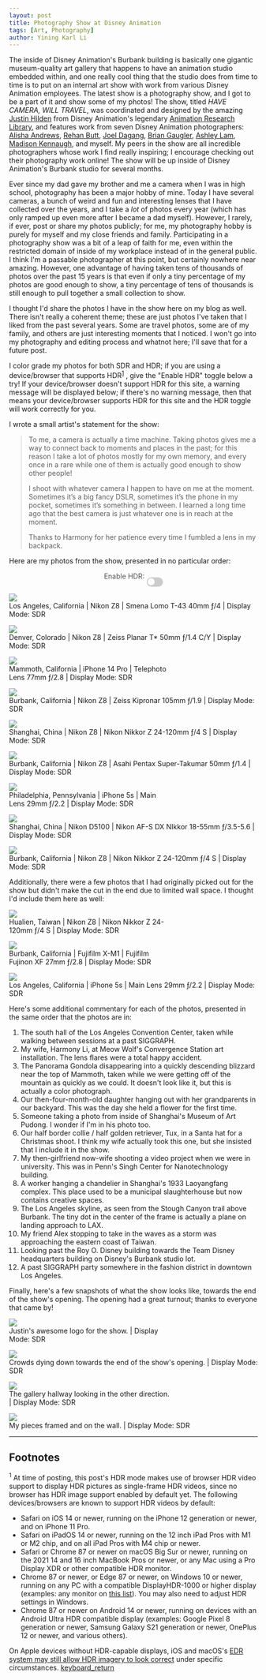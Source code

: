 ```yaml
---
layout: post
title: Photography Show at Disney Animation
tags: [Art, Photography]
author: Yining Karl Li
---
```


<div markdown="0">

<style type="text/css" rel="stylesheet">
/* The switch - the box around the slider */
.switch {
  position: relative;
  display: inline-block;
  width: 33px;
  height: 18.7px;
}

/* Hide default HTML checkbox */
.switch input {
  opacity: 0;
  width: 0;
  height: 0;
}

/* The slider */
.slider {
  position: absolute;
  cursor: pointer;
  top: 0;
  left: 0;
  right: 0;
  bottom: 0;
  background-color: #ccc;
  -webkit-transition: .4s;
  transition: .4s;
}

.slider:before {
  position: absolute;
  content: "";
  height: 14.3px;
  width: 14.3px;
  left: 2.2px;
  bottom: 2.2px;
  background-color: white;
  -webkit-transition: .4s;
  transition: .4s;
}

input:checked + .slider {
  background-color: #43b556;
}

input:focus + .slider {
  box-shadow: 0 0 1px #43b556;
}

input:checked + .slider:before {
  -webkit-transform: translateX(14.3px);
  -ms-transform: translateX(14.3px);
  transform: translateX(14.3px);
}

/* Rounded sliders */
.slider.round {
  border-radius:18.7px;
}

.slider.round:before {
  border-radius: 50%;
}

.hdr-unsupported-warning {
    color: #555555;
    padding-left: 15px;
    padding-right: 15px;
    text-align: center;
    display: block;
    width: 65%;
    margin: 5px auto;
}

.hdr-switch {
    color: #555555;
    padding-left: 15px;
    padding-right: 15px;
    text-align: center;
    display: block;
    margin: 5px auto;
}

</style>


<script type="text/javascript" src="/includes/js/jquery.min.js"></script>
<script type="text/javascript">
    function toggleHDR()
    {
        if ($('.hdr_toggle').is(":checked")) {  
            $(".hdr").show();
            $(".sdr").hide();
        } else {
            $(".hdr").hide();
            $(".sdr").show();
        }
    }

    function checkHDR()
    {
        if (window.matchMedia("(dynamic-range: high)").matches) {
            $(".hdr-unsupported-warning").hide();
        } else {
            $(".hdr-unsupported-warning").show();
        }
    }

    setInterval(function() {
        checkHDR();
    }, 2000);

    $(document).ready(function() {
        checkHDR();
    });
</script>

</div>
<div markdown="1">

The inside of Disney Animation's Burbank building is basically one gigantic museum-quality art gallery that happens to have an animation studio embedded within, and one really cool thing that the studio does from time to time is to put on an internal art show with work from various Disney Animation employees.
The latest show is a photography show, and I got to be a part of it and show some of my photos!
The show, titled _HAVE CAMERA, WILL TRAVEL_, was coordinated and designed by the amazing [Justin Hilden](https://www.justinhilden.com/) from Disney Animation's legendary [Animation Research Library](https://disneyanimation.com/team/arl-ink-paint/), and features work from seven Disney Animation photographers: [Alisha Andrews](https://www.instagram.com/lish_eye_photography/), [Rehan Butt](https://rehanbutt.com/photography), [Joel Dagang](https://www.instagram.com/joel.dagang/), [Brian Gaugler](https://www.instagram.com/photaugler), [Ashley Lam](https://www.ashleylam.com), [Madison Kennaugh](https://www.linkedin.com/in/madison-kennaugh), and myself.
My peers in the show are all incredible photographers whose work I find really inspiring; I encourage checking out their photography work online!
The show will be up inside of Disney Animation's Burbank studio for several months.

Ever since my dad gave my brother and me a camera when I was in high school, photography has been a major hobby of mine.
Today I have several cameras, a bunch of weird and fun and interesting lenses that I have collected over the years, and I take a _lot_ of photos every year (which has only ramped up even more after I became a dad myself).
However, I rarely, if ever, post or share my photos publicly; for me, my photography hobby is purely for myself and my close friends and family.
Participating in a photography show was a bit of a leap of faith for me, even within the restricted domain of inside of my workplace instead of in the general public.
I think I'm a passable photographer at this point, but certainly nowhere near amazing.
However, one advantage of having taken tens of thousands of photos over the past 15 years is that even if only a tiny percentage of my photos are good enough to show, a tiny percentage of tens of thousands is still enough to pull together a small collection to show.

I thought I'd share the photos I have in the show here on my blog as well.
There isn't really a coherent theme; these are just photos I've taken that I liked from the past several years.
Some are travel photos, some are of my family, and others are just interesting moments that I noticed.
I won't go into my photography and editing process and whatnot here; I'll save that for a future post.

I color grade my photos for both SDR and HDR; if you are using a device/browser that supports HDR<sup id="2025-05-11-photoshow-footnote-1-backlink">[1](#2025-05-11-photoshow-footnote-1)</sup> , give the "Enable HDR" toggle below a try!
If your device/browser doesn't support HDR for this site, a warning message will be displayed below; if there's no warning message, then that means your device/browser supports HDR for this site and the HDR toggle will work correctly for you.

I wrote a small artist's statement for the show:

> To me, a camera is actually a time machine. Taking photos gives me a way to connect back to moments and places in the past; for this reason I take a lot of photos mostly for my own memory, and every once in a rare while one of them is actually good enough to show other people!
>
> I shoot with whatever camera I happen to have on me at the moment. Sometimes it’s a big fancy DSLR, sometimes it’s the phone in my pocket, sometimes it’s something in between. I learned a long time ago that the best camera is just whatever one is in reach at the moment. 
>
> Thanks to Harmony for her patience every time I fumbled a lens in my backpack.

Here are my photos from the show, presented in no particular order:

<div class="hdr-unsupported-warning" style="display: none">
    <p>
    Warning: Your device/display/browser are not reporting HDR support for this website. Enabling HDR below may produce unexpected results; sticking with SDR (HDR not enabled) is recommended for your current device/display/browser.
    </p>
</div>

<p>
<div class='hdr-switch'>
    Enable HDR: <label class="switch">
    <input type="checkbox" class="hdr_toggle" name="hdr_toggle" value="1" onchange="toggleHDR()">
    <span class="slider round"></span> 
    </label>
</div>
</p>

<p id="photo2">
<div class="sdr">
    <a href="{{site.url}}/content/images/2025/May/wdas-photoshow/wdas-photoshow-02.html"><img src="{{site.url}}/content/images/2025/May/wdas-photoshow/wdas-photoshow-02.jpg" /></a>
    <div class="figcaption">
        <span>
            Los Angeles, California | Nikon Z8 | Smena Lomo T-43 40mm ƒ/4 | Display Mode: SDR
        </span>
    </div>
</div>
<div class="hdr" style="display: none">
    <a href="{{site.url}}/content/images/2025/May/wdas-photoshow/wdas-photoshow-02.html">
        <video autoplay muted loop playsinline>
            <source src="{{site.url}}/content/images/2025/May/wdas-photoshow/wdas-photoshow-02.mp4" type="video/mp4">
        </video>
    </a>
    <div class="figcaption">
        <span>
            Los Angeles, California | Nikon Z8 | Smena Lomo T-43 40mm ƒ/4 | Display Mode: HDR
        </span>
    </div>
</div>
</p>

<p id="photo1">
<div class="sdr">
    <a href="{{site.url}}/content/images/2025/May/wdas-photoshow/wdas-photoshow-01.html"><img src="{{site.url}}/content/images/2025/May/wdas-photoshow/wdas-photoshow-01.jpg" /></a>
    <div class="figcaption">
        <span>
            Denver, Colorado | Nikon Z8 | Zeiss Planar T* 50mm ƒ/1.4 C/Y | Display Mode: SDR
        </span>
    </div>
</div>
<div class="hdr" style="display: none">
    <a href="{{site.url}}/content/images/2025/May/wdas-photoshow/wdas-photoshow-01.html">
        <video autoplay muted loop playsinline>
            <source src="{{site.url}}/content/images/2025/May/wdas-photoshow/wdas-photoshow-01.mp4" type="video/mp4">
        </video>
    </a>
    <div class="figcaption">
        <span>
            Denver, Colorado | Nikon Z8 | Zeiss Planar T* 50mm ƒ/1.4 C/Y | Display Mode: HDR
        </span>
    </div>
</div>
</p>

<p id="photo3">
<div class="sdr">
    <a href="{{site.url}}/content/images/2025/May/wdas-photoshow/wdas-photoshow-03.html"><img src="{{site.url}}/content/images/2025/May/wdas-photoshow/wdas-photoshow-03.jpg" style="max-width: 66%" /></a>
    <div class="figcaption" style="max-width: 66%">
        <span>
            Mammoth, California | iPhone 14 Pro | Telephoto Lens 77mm ƒ/2.8 | Display Mode: SDR
        </span>
    </div>
</div>
<div class="hdr" style="display: none">
    <a href="{{site.url}}/content/images/2025/May/wdas-photoshow/wdas-photoshow-03.html">
        <video autoplay muted loop playsinline  style="max-width: 66%" >
            <source src="{{site.url}}/content/images/2025/May/wdas-photoshow/wdas-photoshow-03.mp4" type="video/mp4">
        </video>
    </a>
    <div class="figcaption" style="max-width: 66%">
        <span>
            Mammoth, California | iPhone 14 Pro | Telephoto Lens 77mm ƒ/2.8 | Display Mode: HDR
        </span>
    </div>
</div>
</p>

<p id="photo4">
<div class="sdr">
    <a href="{{site.url}}/content/images/2025/May/wdas-photoshow/wdas-photoshow-04.html"><img src="{{site.url}}/content/images/2025/May/wdas-photoshow/wdas-photoshow-04.jpg"/></a>
    <div class="figcaption">
        <span>
            Burbank, California | Nikon Z8 | Zeiss Kipronar 105mm ƒ/1.9 | Display Mode: SDR
        </span>
    </div>
</div>
<div class="hdr" style="display: none">
    <a href="{{site.url}}/content/images/2025/May/wdas-photoshow/wdas-photoshow-04.html">
        <video autoplay muted loop playsinline>
            <source src="{{site.url}}/content/images/2025/May/wdas-photoshow/wdas-photoshow-04.mp4" type="video/mp4">
        </video>
    </a>
    <div class="figcaption">
        <span>
            Burbank, California | Nikon Z8 | Zeiss Kipronar 105mm ƒ/1.9 | Display Mode: HDR
        </span>
    </div>
</div>
</p>

<p id="photo5">
<div class="sdr">
    <a href="{{site.url}}/content/images/2025/May/wdas-photoshow/wdas-photoshow-05.html"><img src="{{site.url}}/content/images/2025/May/wdas-photoshow/wdas-photoshow-05.jpg"/></a>
    <div class="figcaption">
        <span>
            Shanghai, China | Nikon Z8 | Nikon Nikkor Z 24-120mm ƒ/4 S | Display Mode: SDR
        </span>
    </div>
</div>
<div class="hdr" style="display: none">
    <a href="{{site.url}}/content/images/2025/May/wdas-photoshow/wdas-photoshow-05.html">
        <video autoplay muted loop playsinline>
            <source src="{{site.url}}/content/images/2025/May/wdas-photoshow/wdas-photoshow-05.mp4" type="video/mp4">
        </video>
    </a>
    <div class="figcaption">
        <span>
            Shanghai, China | Nikon Z8 | Nikon Nikkor Z 24-120mm ƒ/4 S | Display Mode: HDR
        </span>
    </div>
</div>
</p>

<p id="photo7">
<div class="sdr">
    <a href="{{site.url}}/content/images/2025/May/wdas-photoshow/wdas-photoshow-07.html"><img src="{{site.url}}/content/images/2025/May/wdas-photoshow/wdas-photoshow-07.jpg"/></a>
    <div class="figcaption">
        <span>
            Burbank, California | Nikon Z8 | Asahi Pentax Super-Takumar 50mm ƒ/1.4 | Display Mode: SDR
        </span>
    </div>
</div>
<div class="hdr" style="display: none">
    <a href="{{site.url}}/content/images/2025/May/wdas-photoshow/wdas-photoshow-07.html">
        <video autoplay muted loop playsinline>
            <source src="{{site.url}}/content/images/2025/May/wdas-photoshow/wdas-photoshow-07.mp4" type="video/mp4">
        </video>
    </a>
    <div class="figcaption">
        <span>
            Burbank, California | Nikon Z8 | Asahi Pentax Super-Takumar 50mm ƒ/1.4 | Display Mode: HDR
        </span>
    </div>
</div>
</p>

<p id="photo8">
<div class="sdr">
    <a href="{{site.url}}/content/images/2025/May/wdas-photoshow/wdas-photoshow-08.html"><img src="{{site.url}}/content/images/2025/May/wdas-photoshow/wdas-photoshow-08.jpg" style="max-width: 66%" /></a>
    <div class="figcaption" style="max-width: 66%">
        <span>
            Philadelphia, Pennsylvania | iPhone 5s | Main Lens 29mm ƒ/2.2 | Display Mode: SDR
        </span>
    </div>
</div>
<div class="hdr" style="display: none">
    <a href="{{site.url}}/content/images/2025/May/wdas-photoshow/wdas-photoshow-08.html">
        <video autoplay muted loop playsinline  style="max-width: 66%" >
            <source src="{{site.url}}/content/images/2025/May/wdas-photoshow/wdas-photoshow-08.mp4" type="video/mp4">
        </video>
    </a>
    <div class="figcaption" style="max-width: 66%">
        <span>
            Philadelphia, Pennsylvania | iPhone 5s | Main Lens 29mm ƒ/2.2 | Display Mode: HDR
        </span>
    </div>
</div>
</p>

<p id="photo6">
<div class="sdr">
    <a href="{{site.url}}/content/images/2025/May/wdas-photoshow/wdas-photoshow-06.html"><img src="{{site.url}}/content/images/2025/May/wdas-photoshow/wdas-photoshow-06.jpg"/></a>
    <div class="figcaption">
        <span>
            Shanghai, China | Nikon D5100 | Nikon AF-S DX NIkkor 18-55mm ƒ/3.5-5.6 | Display Mode: SDR
        </span>
    </div>
</div>
<div class="hdr" style="display: none">
    <a href="{{site.url}}/content/images/2025/May/wdas-photoshow/wdas-photoshow-06.html">
        <video autoplay muted loop playsinline>
            <source src="{{site.url}}/content/images/2025/May/wdas-photoshow/wdas-photoshow-06.mp4" type="video/mp4">
        </video>
    </a>
    <div class="figcaption">
        <span>
            Shanghai, China | Nikon D5100 | Nikon AF-S DX NIkkor 18-55mm ƒ/3.5-5.6 | Display Mode: HDR
        </span>
    </div>
</div>
</p>

<p id="photo9">
<div class="sdr">
    <a href="{{site.url}}/content/images/2025/May/wdas-photoshow/wdas-photoshow-09.html"><img src="{{site.url}}/content/images/2025/May/wdas-photoshow/wdas-photoshow-09.jpg"/></a>
    <div class="figcaption">
        <span>
            Burbank, California | Nikon Z8 | Nikon Nikkor Z 24-120mm ƒ/4 S | Display Mode: SDR
        </span>
    </div>
</div>
<div class="hdr" style="display: none">
    <a href="{{site.url}}/content/images/2025/May/wdas-photoshow/wdas-photoshow-09.html">
        <video autoplay muted loop playsinline>
            <source src="{{site.url}}/content/images/2025/May/wdas-photoshow/wdas-photoshow-09.mp4" type="video/mp4">
        </video>
    </a>
    <div class="figcaption">
        <span>
            Burbank, California | Nikon Z8 | Nikon Nikkor Z 24-120mm ƒ/4 S | Display Mode: HDR
        </span>
    </div>
</div>
</p>

Additionally, there were a few photos that I had originally picked out for the show but didn't make the cut in the end due to limited wall space.
I thought I'd include them here as well:

<p id="photo11">
<div class="sdr">
    <a href="{{site.url}}/content/images/2025/May/wdas-photoshow/wdas-photoshow-11.html"><img src="{{site.url}}/content/images/2025/May/wdas-photoshow/wdas-photoshow-11.jpg" style="max-width: 66%" /></a>
    <div class="figcaption" style="max-width: 66%">
        <span>
            Hualien, Taiwan | Nikon Z8 | Nikon Nikkor Z 24-120mm ƒ/4 S | Display Mode: SDR
        </span>
    </div>
</div>
<div class="hdr" style="display: none">
    <a href="{{site.url}}/content/images/2025/May/wdas-photoshow/wdas-photoshow-11.html">
        <video autoplay muted loop playsinline  style="max-width: 66%" >
            <source src="{{site.url}}/content/images/2025/May/wdas-photoshow/wdas-photoshow-11.mp4" type="video/mp4">
        </video>
    </a>
    <div class="figcaption" style="max-width: 66%">
        <span>
            Hualien, Taiwan | Nikon Z8 | Nikon Nikkor Z 24-120mm ƒ/4 S | Display Mode: HDR
        </span>
    </div>
</div>
</p>

<p id="photo12">
<div class="sdr">
    <a href="{{site.url}}/content/images/2025/May/wdas-photoshow/wdas-photoshow-12.html"><img src="{{site.url}}/content/images/2025/May/wdas-photoshow/wdas-photoshow-12.jpg" style="max-width: 66%" /></a>
    <div class="figcaption" style="max-width: 66%">
        <span>
            Burbank, California | Fujifilm X-M1 | Fujifilm Fujinon XF 27mm ƒ/2.8 | Display Mode: SDR
        </span>
    </div>
</div>
<div class="hdr" style="display: none">
    <a href="{{site.url}}/content/images/2025/May/wdas-photoshow/wdas-photoshow-12.html">
        <video autoplay muted loop playsinline  style="max-width: 66%" >
            <source src="{{site.url}}/content/images/2025/May/wdas-photoshow/wdas-photoshow-12.mp4" type="video/mp4">
        </video>
    </a>
    <div class="figcaption" style="max-width: 66%">
        <span>
            Burbank, California | Fujifilm X-M1 | Fujifilm Fujinon XF 27mm ƒ/2.8 | Display Mode: HDR
        </span>
    </div>
</div>
</p>

<p id="photo10">
<div class="sdr">
    <a href="{{site.url}}/content/images/2025/May/wdas-photoshow/wdas-photoshow-10.html"><img src="{{site.url}}/content/images/2025/May/wdas-photoshow/wdas-photoshow-10.jpg" /></a>
    <div class="figcaption" >
        <span>
            Los Angeles, California | iPhone 5s | Main Lens 29mm ƒ/2.2 | Display Mode: SDR
        </span>
    </div>
</div>
<div class="hdr" style="display: none">
    <a href="{{site.url}}/content/images/2025/May/wdas-photoshow/wdas-photoshow-10.html">
        <video autoplay muted loop playsinline>
            <source src="{{site.url}}/content/images/2025/May/wdas-photoshow/wdas-photoshow-10.mp4" type="video/mp4">
        </video>
    </a>
    <div class="figcaption">
        <span>
            Los Angeles, California | iPhone 5s | Main Lens 29mm ƒ/2.2 | Display Mode: HDR
        </span>
    </div>
</div>
</p>

Here's some additional commentary for each of the photos, presented in the same order that the photos are in:

1. The south hall of the Los Angeles Convention Center, taken while walking between sessions at a past SIGGRAPH.
2. My wife, Harmony Li, at Meow Wolf's Convergence Station art installation. The lens flares were a total happy accident.
3. The Panorama Gondola disappearing into a quickly descending blizzard near the top of Mammoth, taken while we were getting off of the mountain as quickly as we could. It doesn't look like it, but this is actually a color photograph.
4. Our then-four-month-old daughter hanging out with her grandparents in our backyard. This was the day she held a flower for the first time.
5. Someone taking a photo from inside of Shanghai's Museum of Art Pudong. I wonder if I'm in his photo too.
6. Our half border collie / half golden retriever, Tux, in a Santa hat for a Christmas shoot. I think my wife actually took this one, but she insisted that I include it in the show.
7. My then-girlfriend now-wife shooting a video project when we were in university. This was in Penn's Singh Center for Nanotechnology building.
8. A worker hanging a chandelier in Shanghai's 1933 Laoyangfang complex. This place used to be a municipal slaughterhouse but now contains creative spaces.
9. The Los Angeles skyline, as seen from the Stough Canyon trail above Burbank. The tiny dot in the center of the frame is actually a plane on landing approach to LAX.
10. My friend Alex stopping to take in the waves as a storm was approaching the eastern coast of Taiwan.
11. Looking past the Roy O. Disney building towards the Team Disney headquarters building on Disney's Burbank studio lot.
12. A past SIGGRAPH party somewhere in the fashion district in downtown Los Angeles.

Finally, here's a few snapshots of what the show looks like, towards the end of the show's opening.
The opening had a great turnout; thanks to everyone that came by!


<p id="show2">
<div class="sdr">
    <a href="{{site.url}}/content/images/2025/May/wdas-photoshow/show-opening-02.html"><img src="{{site.url}}/content/images/2025/May/wdas-photoshow/show-opening-02.jpg" style="max-width: 66%" /></a>
    <div class="figcaption" style="max-width: 66%">
        <span>
            Justin's awesome logo for the show. | Display Mode: SDR
        </span>
    </div>
</div>
<div class="hdr" style="display: none">
    <a href="{{site.url}}/content/images/2025/May/wdas-photoshow/show-opening-02.html">
        <video autoplay muted loop playsinline  style="max-width: 66%" >
            <source src="{{site.url}}/content/images/2025/May/wdas-photoshow/show-opening-02.mp4" type="video/mp4">
        </video>
    </a>
    <div class="figcaption" style="max-width: 66%">
        <span>
            Justin's awesome logo for the show. | Display Mode: HDR
        </span>
    </div>
</div>
</p>

<p id="show3">
<div class="sdr">
    <a href="{{site.url}}/content/images/2025/May/wdas-photoshow/show-opening-03.html"><img src="{{site.url}}/content/images/2025/May/wdas-photoshow/show-opening-03.jpg"/></a>
    <div class="figcaption">
        <span>
            Crowds dying down towards the end of the show's opening. | Display Mode: SDR
        </span>
    </div>
</div>
<div class="hdr" style="display: none">
    <a href="{{site.url}}/content/images/2025/May/wdas-photoshow/show-opening-03.html">
        <video autoplay muted loop playsinline>
            <source src="{{site.url}}/content/images/2025/May/wdas-photoshow/show-opening-03.mp4" type="video/mp4">
        </video>
    </a>
    <div class="figcaption">
        <span>
            Crowds dying down towards the end of the show's opening. | Display Mode: HDR
        </span>
    </div>
</div>
</p>

<p id="show1">
<div class="sdr">
    <a href="{{site.url}}/content/images/2025/May/wdas-photoshow/show-opening-01.html"><img src="{{site.url}}/content/images/2025/May/wdas-photoshow/show-opening-01.jpg" style="max-width: 66%" /></a>
    <div class="figcaption" style="max-width: 66%">
        <span>
            The gallery hallway looking in the other direction. | Display Mode: SDR
        </span>
    </div>
</div>
<div class="hdr" style="display: none">\
    <a href="{{site.url}}/content/images/2025/May/wdas-photoshow/show-opening-01.html">
        <video autoplay muted loop playsinline  style="max-width: 66%" >
            <source src="{{site.url}}/content/images/2025/May/wdas-photoshow/show-opening-01.mp4" type="video/mp4">
        </video>
    </a>
    <div class="figcaption" style="max-width: 66%">
        <span>
            The gallery hallway looking in the other direction. | Display Mode: HDR
        </span>
    </div>
</div>
</p>


<p id="show4">
<div class="sdr">
    <a href="{{site.url}}/content/images/2025/May/wdas-photoshow/show-opening-04.html"><img src="{{site.url}}/content/images/2025/May/wdas-photoshow/show-opening-04.jpg"/></a>
    <div class="figcaption">
        <span>
            My pieces framed and on the wall. | Display Mode: SDR
        </span>
    </div>
</div>
<div class="hdr" style="display: none">
    <a href="{{site.url}}/content/images/2025/May/wdas-photoshow/show-opening-04.html">
        <video autoplay muted loop playsinline>
            <source src="{{site.url}}/content/images/2025/May/wdas-photoshow/show-opening-04.mp4" type="video/mp4">
        </video>
    </a>
    <div class="figcaption">
        <span>
            My pieces framed and on the wall. | Display Mode: HDR
        </span>
    </div>
</div>
</p>


---

## Footnotes

<sup id="2025-05-11-photoshow-footnote-1">1</sup> At time of posting, this post's HDR mode makes use of browser HDR video support to display HDR pictures as single-frame HDR videos, since no browser has HDR image support enabled by default yet. The following devices/browsers are known to support HDR videos by default:

* Safari on iOS 14 or newer, running on the iPhone 12 generation or newer, and on iPhone 11 Pro.
* Safari on iPadOS 14 or newer, running on the 12 inch iPad Pros with M1 or M2 chip, and on all iPad Pros with M4 chip or newer.
* Safari or Chrome 87 or newer on macOS Big Sur or newer, running on the 2021 14 and 16 inch MacBook Pros or newer, or any Mac using a Pro Display XDR or other compatible HDR monitor.
* Chrome 87 or newer, or Edge 87 or newer, on Windows 10 or newer, running on any PC with a compatible DisplayHDR-1000 or higher display (examples: any monitor on [this list](https://www.displayninja.com/hdr-monitor-list/)). You may also need to adjust HDR settings in Windows.
* Chrome 87 or newer on Android 14 or newer, running on devices with an Android Ultra HDR compatible display (examples: Google Pixel 8 generation or newer, Samsung Galaxy S21 generation or newer, OnePlus 12 or newer, and various others).

On Apple devices without HDR-capable displays, iOS and macOS's [EDR system may still allow HDR imagery to look correct](https://prolost.com/blog/edr) under specific circumstances.
<a href="#2025-05-11-photoshow-footnote-1-backlink"><span class="material-symbols-outlined">keyboard_return</span></a>
